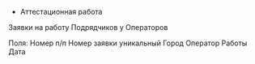 * Аттестационная работа 

Заявки на работу Подрядчиков у Операторов

Поля:
Номер п/п
Номер заявки уникальный
Город
Оператор
Работы
Дата
